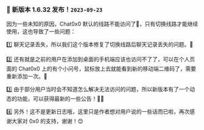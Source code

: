### 🚀 新版本 1.6.32 发布！`2023-09-23`

因为一些未知的原因，Chat0x0 默认的线路不能访问了🤯，只有切换线路才能继续使用，这也导致了一些问题：

1️⃣ 聊天记录丢失，所以我们这个版本修复了切换线路后聊天记录丢失的问题。💪

2️⃣ 还有就是之前的用户在添加到桌面的手机端应该也访问不了了，可以在个人页面的 Chat0x0 上的有个小问号，鼠标放上去就能看到新的移动端二维码了，需要重新添加一次。🚨

3️⃣ 由于部分用户当时会不知道怎么解决无法访问的问题，所以新版本有了一个动态的功能，可以获得最新的一些公告！📰🤩

4️⃣ 另外！这不是更新日志哦，这里只是作者想对用户说的一些话而已啦，再次感谢大家对 0x0 的支持，谢谢！😊
